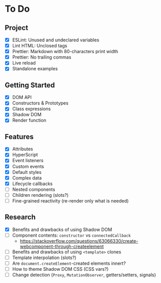 # To Do

## Project

- [x] ESLint: Unused and undeclared variables
- [x] Lint HTML: Unclosed tags
- [x] Prettier: Markdown with 80-characters print width
- [x] Prettier: No trailing commas
- [x] Live reload
- [x] Standalone examples

## Getting Started

- [x] DOM API
- [x] Constructors & Prototypes
- [x] Class expressions
- [x] Shadow DOM
- [x] Render function

## Features

- [x] Attributes
- [x] HyperScript
- [x] Event listeners
- [x] Custom events
- [x] Default styles
- [x] Complex data
- [x] Lifecycle callbacks
- [ ] Nested components
- [ ] Children rendering (slots?)
- [ ] Fine-grained reactivity (re-render only what is needed)

## Research

- [x] Benefits and drawbacks of using Shadow DOM
- [ ] Component contents: `constructor` vs `connectedCallback`
  - <https://stackoverflow.com/questions/63066330/create-webcomponent-through-createelement>
- [ ] Benefits and drawbacks of using `<template>` clones
- [ ] Template interpolation (slots?)
- [ ] Are `document.createElement`-created elements innert?
- [ ] How to theme Shadow DOM CSS (CSS vars?)
- [ ] Change detection (`Proxy`, `MutationObserver`, getters/setters, signals)

